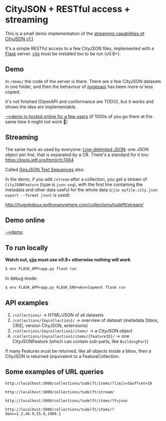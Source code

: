 # CityJSON + RESTful access + streaming


This is a small demo implementation of the [streaming capabilities of CityJSON v1.1](https://www.cityjson.org/specs/1.1.0/#text-sequences-and-streaming-with-cityjsonfeature).

It's a simple RESTful access to a few CityJSON files, implemented with a [Flask](https://palletsprojects.com/p/flask/) server.
[cjio](https://github.com/cityjson/cjio) must be installed too to be run (v0.8+).



## Demo

In `/demo/` the code of the server is there.
There are a few CityJSON datasets in one folder, and then the behaviour of [pygeoapi](https://demo.pygeoapi.io/stable) has been more or less copied.

It's not finished (OpenAPI and conformance are TODO), but it works and shows the idea are implementable.

[-->demo is hosted online for a few users](http://hugoledoux.pythonanywhere.com/) (if 1000s of you go there at the same time it might not work 😬)


## Streaming

The same hack as used by everyone: [Line-delimited JSON](https://en.m.wikipedia.org/wiki/JSON_streaming#Line-delimited_JSON): one JSON object per line, that is separated by a CR.
There's a standard for it too: https://tools.ietf.org/html/rfc7464

Called [GeoJSON Text Sequences](https://tools.ietf.org/html/rfc8142) also.

In the demo, if you add `/stream` after a collection, you get a stream of `CityJSONFeature` (type is `json-seq`), with the first line containing the metadata and other data useful for the whole data (`cjio myfile.city.json export --format jsonl` is used):

http://hugoledoux.pythonanywhere.com/collections/tudelft/stream/


## Demo online

[-->demo](http://hugoledoux.pythonanywhere.com/)


## To run locally

__Watch out, [cjio](https://github.com/cityjson/cjio) must use v0.8+ otherwise nothing will work__

```bash
$ env FLASK_APP=app.py flask run
```

In debug mode:
```bash
$ env FLASK_APP=app.py FLASK_ENV=development flask run
```

## API examples

1. `/collections/` -> HTML/JSON of all datasets
1. `/collections/{mycollection}/` -> overview of dataset (metadata [bbox, CRS], version CityJSON, extensions)
1. `/collections/{mycollection}/items/` -> a CityJSON object
1. `/collections/{mycollection}/items/{featureID}/` -> one CityJSONFeature (which can contain sub-parts, like `BuildingPart`)

If many Features must be returned, like all objects inside a bbox, then a CityJSON is returned (equivalent to a FeatureCollection.


## Some examples of URL queries

```
http://localhost:5000/collections/tudelft/items/?limit=5&offset=10
```

```
http://localhost:5000/collections/tudelft/stream/
```

```
http://localhost:5000/collections/tudelft/items/?f=json
```

```
http://localhost:5000/collections/tudelft/items/?bbox=1.2,44.9,55.0,1909.1
```